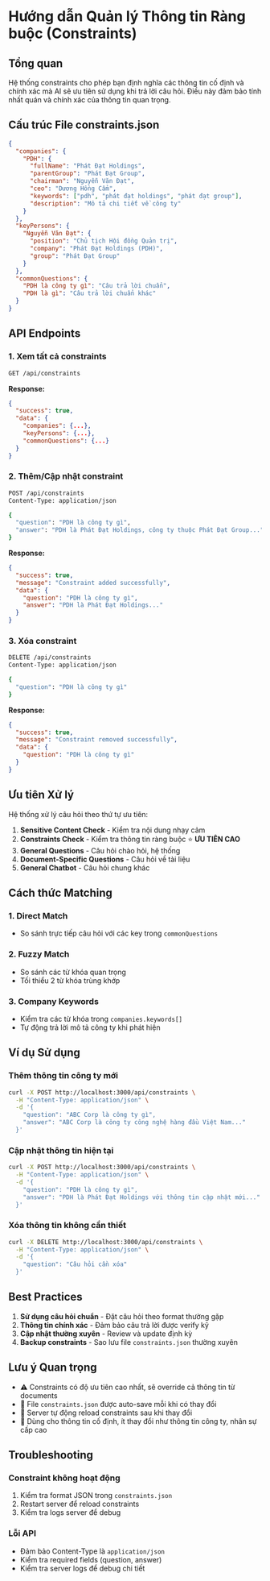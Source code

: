 # Hướng dẫn Quản lý Thông tin Ràng buộc (Constraints)

## Tổng quan

Hệ thống constraints cho phép bạn định nghĩa các thông tin cố định và chính xác mà AI sẽ ưu tiên sử dụng khi trả lời câu hỏi. Điều này đảm bảo tính nhất quán và chính xác của thông tin quan trọng.

## Cấu trúc File constraints.json

```json
{
  "companies": {
    "PDH": {
      "fullName": "Phát Đạt Holdings",
      "parentGroup": "Phát Đạt Group",
      "chairman": "Nguyễn Văn Đạt",
      "ceo": "Dương Hồng Cẩm",
      "keywords": ["pdh", "phát đạt holdings", "phát đạt group"],
      "description": "Mô tả chi tiết về công ty"
    }
  },
  "keyPersons": {
    "Nguyễn Văn Đạt": {
      "position": "Chủ tịch Hội đồng Quản trị",
      "company": "Phát Đạt Holdings (PDH)",
      "group": "Phát Đạt Group"
    }
  },
  "commonQuestions": {
    "PDH là công ty gì": "Câu trả lời chuẩn",
    "PDH là gì": "Câu trả lời chuẩn khác"
  }
}
```

## API Endpoints

### 1. Xem tất cả constraints

```bash
GET /api/constraints
```

**Response:**
```json
{
  "success": true,
  "data": {
    "companies": {...},
    "keyPersons": {...},
    "commonQuestions": {...}
  }
}
```

### 2. Thêm/Cập nhật constraint

```bash
POST /api/constraints
Content-Type: application/json

{
  "question": "PDH là công ty gì",
  "answer": "PDH là Phát Đạt Holdings, công ty thuộc Phát Đạt Group..."
}
```

**Response:**
```json
{
  "success": true,
  "message": "Constraint added successfully",
  "data": {
    "question": "PDH là công ty gì",
    "answer": "PDH là Phát Đạt Holdings..."
  }
}
```

### 3. Xóa constraint

```bash
DELETE /api/constraints
Content-Type: application/json

{
  "question": "PDH là công ty gì"
}
```

**Response:**
```json
{
  "success": true,
  "message": "Constraint removed successfully",
  "data": {
    "question": "PDH là công ty gì"
  }
}
```

## Ưu tiên Xử lý

Hệ thống xử lý câu hỏi theo thứ tự ưu tiên:

1. **Sensitive Content Check** - Kiểm tra nội dung nhạy cảm
2. **Constraints Check** - Kiểm tra thông tin ràng buộc ⭐ **ƯU TIÊN CAO**
3. **General Questions** - Câu hỏi chào hỏi, hệ thống
4. **Document-Specific Questions** - Câu hỏi về tài liệu
5. **General Chatbot** - Câu hỏi chung khác

## Cách thức Matching

### 1. Direct Match
- So sánh trực tiếp câu hỏi với các key trong `commonQuestions`

### 2. Fuzzy Match
- So sánh các từ khóa quan trọng
- Tối thiểu 2 từ khóa trùng khớp

### 3. Company Keywords
- Kiểm tra các từ khóa trong `companies.keywords[]`
- Tự động trả lời mô tả công ty khi phát hiện

## Ví dụ Sử dụng

### Thêm thông tin công ty mới

```bash
curl -X POST http://localhost:3000/api/constraints \
  -H "Content-Type: application/json" \
  -d '{
    "question": "ABC Corp là công ty gì",
    "answer": "ABC Corp là công ty công nghệ hàng đầu Việt Nam..."
  }'
```

### Cập nhật thông tin hiện tại

```bash
curl -X POST http://localhost:3000/api/constraints \
  -H "Content-Type: application/json" \
  -d '{
    "question": "PDH là công ty gì",
    "answer": "PDH là Phát Đạt Holdings với thông tin cập nhật mới..."
  }'
```

### Xóa thông tin không cần thiết

```bash
curl -X DELETE http://localhost:3000/api/constraints \
  -H "Content-Type: application/json" \
  -d '{
    "question": "Câu hỏi cần xóa"
  }'
```

## Best Practices

1. **Sử dụng câu hỏi chuẩn** - Đặt câu hỏi theo format thường gặp
2. **Thông tin chính xác** - Đảm bảo câu trả lời được verify kỹ
3. **Cập nhật thường xuyên** - Review và update định kỳ
4. **Backup constraints** - Sao lưu file `constraints.json` thường xuyên

## Lưu ý Quan trọng

- ⚠️ Constraints có độ ưu tiên cao nhất, sẽ override cả thông tin từ documents
- 📝 File `constraints.json` được auto-save mỗi khi có thay đổi
- 🔄 Server tự động reload constraints sau khi thay đổi
- 🎯 Dùng cho thông tin cố định, ít thay đổi như thông tin công ty, nhân sự cấp cao

## Troubleshooting

### Constraint không hoạt động
1. Kiểm tra format JSON trong `constraints.json`
2. Restart server để reload constraints
3. Kiểm tra logs server để debug

### Lỗi API
- Đảm bảo Content-Type là `application/json`
- Kiểm tra required fields (question, answer)
- Kiểm tra server logs để debug chi tiết 